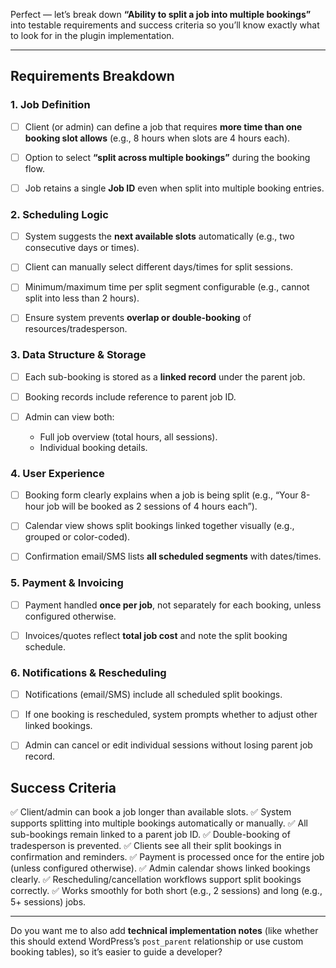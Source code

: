Perfect — let’s break down **“Ability to split a job into multiple bookings”** into testable requirements and success criteria so you’ll know exactly what to look for in the plugin implementation.

---

## **Requirements Breakdown**

### 1. Job Definition

* [ ] Client (or admin) can define a job that requires **more time than one booking slot allows** (e.g., 8 hours when slots are 4 hours each).
* [ ] Option to select **“split across multiple bookings”** during the booking flow.
* [ ] Job retains a single **Job ID** even when split into multiple booking entries.



### 2. Scheduling Logic

* [ ] System suggests the **next available slots** automatically (e.g., two consecutive days or times).
* [ ] Client can manually select different days/times for split sessions.
* [ ] Minimum/maximum time per split segment configurable (e.g., cannot split into less than 2 hours).
* [ ] Ensure system prevents **overlap or double-booking** of resources/tradesperson.



### 3. Data Structure & Storage

* [ ] Each sub-booking is stored as a **linked record** under the parent job.
* [ ] Booking records include reference to parent job ID.
* [ ] Admin can view both:

  * Full job overview (total hours, all sessions).
  * Individual booking details.



### 4. User Experience

* [ ] Booking form clearly explains when a job is being split (e.g., “Your 8-hour job will be booked as 2 sessions of 4 hours each”).
* [ ] Calendar view shows split bookings linked together visually (e.g., grouped or color-coded).
* [ ] Confirmation email/SMS lists **all scheduled segments** with dates/times.




### 5. Payment & Invoicing

* [ ] Payment handled **once per job**, not separately for each booking, unless configured otherwise.
* [ ] Invoices/quotes reflect **total job cost** and note the split booking schedule.



### 6. Notifications & Rescheduling

* [ ] Notifications (email/SMS) include all scheduled split bookings.
* [ ] If one booking is rescheduled, system prompts whether to adjust other linked bookings.
* [ ] Admin can cancel or edit individual sessions without losing parent job record.


## **Success Criteria**

✅ Client/admin can book a job longer than available slots.
✅ System supports splitting into multiple bookings automatically or manually.
✅ All sub-bookings remain linked to a parent job ID.
✅ Double-booking of tradesperson is prevented.
✅ Clients see all their split bookings in confirmation and reminders.
✅ Payment is processed once for the entire job (unless configured otherwise).
✅ Admin calendar shows linked bookings clearly.
✅ Rescheduling/cancellation workflows support split bookings correctly.
✅ Works smoothly for both short (e.g., 2 sessions) and long (e.g., 5+ sessions) jobs.

---

Do you want me to also add **technical implementation notes** (like whether this should extend WordPress’s `post_parent` relationship or use custom booking tables), so it’s easier to guide a developer?
